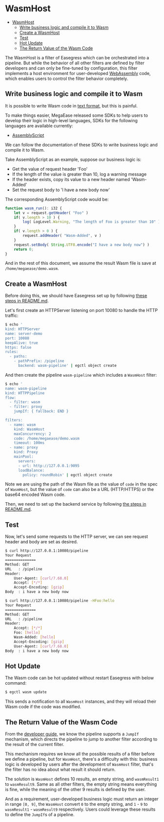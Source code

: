 # WasmHost

- [WasmHost](#wasmhost)
  - [Write business logic and compile it to Wasm](#write-business-logic-and-compile-it-to-wasm)
  - [Create a WasmHost](#create-a-wasmhost)
  - [Test](#test)
  - [Hot Update](#hot-update)
  - [The Return Value of the Wasm Code](#the-return-value-of-the-wasm-code)

The WasmHost is a filter of Easegress which can be orchestrated into a pipeline. But while the behavior of all other filters are defined by filter developers and can only be fine-tuned by configuration, this filter implements a host environment for user-developed [WebAssembly](https://webassembly.org/) code, which enables users to control the filter behavior completely.

## Write business logic and compile it to Wasm

It is possible to write Wasm code in [text format](https://webassembly.github.io/spec/core/text/index.html), but this is painful.

To make things easier, MegaEase released some SDKs to help users to develop their logic in high-level languages, SDKs for the following languages are available currently:

* [AssemblyScript](https://github.com/megaease/easegress-assemblyscript-sdk)

We can follow the documentation of these SDKs to write business logic and compile it to Wasm.

Take AssemblyScript as an example, suppose our business logic is:

* Get the value of request header 'Foo'
* If the length of the value is greater than 10, log a warning message
* If the header exists, copy its value to a new header named 'Wasm-Added'
* Set the request body to 'I have a new body now'

The corresponding AssemblyScript code would be:

```typescript
function wasm_run(): i32 {
	let v = request.getHeader( "Foo" )
	if( v.length > 10 ) {
		log( LogLevel.Warning, "The length of Foo is greater than 10" )
	}
	if( v.length > 0 ) {
		request.addHeader( "Wasm-Added", v )
	}
	request.setBody( String.UTF8.encode("I have a new body now") )
	return 0;
}
```

And in the rest of this document, we assume the result Wasm file is save at `/home/megaease/demo.wasm`.

## Create a WasmHost

Before doing this, we should have Easegress set up by following [these steps in README.md](../README.md#setting-up-easegress).

Let's first create an HTTPServer listening on port 10080 to handle the HTTP traffic:

```bash
$ echo '
kind: HTTPServer
name: server-demo
port: 10080
keepAlive: true
https: false
rules:
  - paths:
    - pathPrefix: /pipeline
      backend: wasm-pipeline' | egctl object create
```

And then create the pipeline `wasm-pipeline` which includes a `WasmHost` filter:

```bash
$ echo '
name: wasm-pipeline
kind: HTTPPipeline
flow:
  - filter: wasm
  - filter: proxy
    jumpIf: { fallback: END }

filters:
  - name: wasm
    kind: WasmHost
    maxConcurrency: 2
    code: /home/megaease/demo.wasm
    timeout: 100ms
  - name: proxy
    kind: Proxy
    mainPool:
      servers:
      - url: http://127.0.0.1:9095
      loadBalance:
        policy: roundRobin' | egctl object create
```

Note we are using the path of the Wasm file as the value of `code` in the spec of `WasmHost`, but the value of `code` can also be a URL (HTTP/HTTPS) or the base64 encoded Wasm code.

Then, we need to set up the backend service by following [the steps in README.md](../README.md#test).

## Test

Now, let's send some requests to the HTTP server, we can see request header and body are set as desired.

```bash
$ curl http://127.0.0.1:10080/pipeline
Your Request
==============
Method: GET
URL   : /pipeline
Header:
    User-Agent: [curl/7.68.0]
    Accept: [*/*]
    Accept-Encoding: [gzip]
Body  : i have a new body now

$ curl http://127.0.0.1:10080/pipeline -HFoo:hello
Your Request
==============
Method: GET
URL   : /pipeline
Header:
    Accept: [*/*]
    Foo: [hello]
    Wasm-Added: [hello]
    Accept-Encoding: [gzip]
    User-Agent: [curl/7.68.0]
Body  : i have a new body now
```

## Hot Update

The Wasm code can be hot updated without restart Easegress with below command:

```bash
$ egctl wasm update
```

This sends a notification to all `WasmHost` instances, and they will reload their Wasm code if the code was modified.

## The Return Value of the Wasm Code

From the [developer guide](./developer-guide.md#jumpif-mechanism-in-pipeline), we know the pipeline supports a `JumpIf` mechanism, which directs the pipeline to jump to another filter according to the result of the current filter.

This mechanism requires we know all the possible results of a filter before we define a pipeline, but for `WasmHost`, there's a difficulty with this: business logic is developed by users after the development of `WasmHost` filter, that's the filter has no idea about what result it should return.

The solution is `WasmHost` defines 10 results, an empty string, and `wasmResult1` to `wasmResult9`. Same as all other filters, the empty string means everything is fine, while the meaning of the other 9 results is defined by the user. 

And as a requirement, user-developed business logic must return an integer in range `[0, 9]`, the `WasmHost` convert `0` to the empty string, and `1` - `9` to `wasmResult1` - `wasmResult9` respectively. Users could leverage these results to define the `JumpIf`s of a pipeline.
